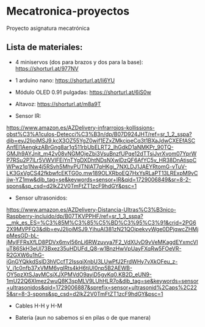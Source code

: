 # Mecatronica-proyectos
Proyecto asignatura mecatrónica


## Lista de materiales:

- 4 miniservos (dos para brazos y dos para la base): https://shorturl.at/977NV

- 1 arduino nano: https://shorturl.at/Ii6YU

- Módulo OLED 0.91 pulgadas: https://shorturl.at/6iS0w

- Altavoz: https://shorturl.at/m8a9T


- Sensor IR:

https://www.amazon.es/AZDelivery-infrarrojos-kollissions-obst%C3%A1culos-Detecci%C3%B3n/dp/B07D924JHT/ref=sr_1_2_sspa?dib=eyJ2IjoiMSJ9.kcX3OZ55YgZ0wif1EZxZMkcipeCq3t1BXaJdwCXEEfASCAnfEl1AengkzABrGng8ar1g511rbUbELRT2_lhGdkD1aNMKPr_90TQ-GMJh9AYJnit_m42v08vNGMOjeZbi3VsuBnzfUPqe12dTTsiJvrXvom07YprWP7RSu2P7lLr5VWVIFEiYnTYgDXDhtNDsNXwlDzQF6AfYC5v_HR38DnAtispCWPwz1q1Nw4j5RSvh5MhyPUTNIAT7qHKgi_7NXLDJ1JAEYRtomG-vTuV-LK3GxVgCS42fkbwfcEKTG0o.mw189OLXRboEQ7HxYsRLaPT13LRExpM9vCjjw-YZ1mw&dib_tag=se&keywords=sensor+IR&qid=1729006849&sr=8-2-spons&sp_csd=d2lkZ2V0TmFtZT1zcF9hdGY&psc=1

- Sensor ultrasonidos:

https://www.amazon.es/AZDelivery-Distancia-Ultras%C3%B3nico-Raspberry-incluido/dp/B07TKVPPHF/ref=sr_1_3_sspa?__mk_es_ES=%C3%85M%C3%85%C5%BD%C3%95%C3%91&crid=2PG62X9MVPFQ3&dib=eyJ2IjoiMSJ9.YjhuAl381zN21QOjpekvyWge0DPjqwcZHMjpMesGD-bL-jMylFFRsXfLD8PDVx6myI56nLi6RWzuvya7F2_VdXUvD9yVeMKagdEYxmcVluT86SkH3eUl73Bxez35uHDUFd_Q8-w1BnzHwVpUayFXqRw5FOeVR-R2GXW6u1hG-iGnGYQkkdSslD3hVCcfT2IssqiXnbU3LUwPfJ2FrdWHy7vXkOFeu_z-V_j1c0nfb37xVMM6vgIRts4kH6tjUI0np5B2AEWB-OY5pzXtSJayMCsjXJXPMVdO9ayiD5gyKq0.KB2D_eUN9-1mU22Q6Xlmez2wuQ8K3spMLV9LUhHLR7o&dib_tag=se&keywords=sensor+ultrasonidos&qid=1729006887&sprefix=sensor+ultrasonid%2Caps%2C225&sr=8-3-spons&sp_csd=d2lkZ2V0TmFtZT1zcF9hdGY&psc=1

- Cables H-H y H-M 

- Bateria (aun no sabemos si en pilas o de que manera)

